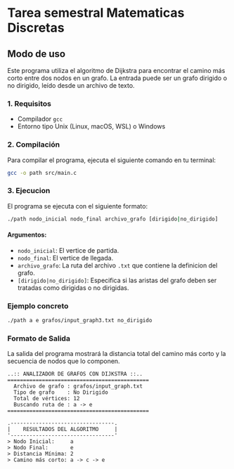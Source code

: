 # Tarea semestral Matematicas Discretas

## Modo de uso 

Este programa utiliza el algoritmo de Dijkstra para encontrar el camino más corto entre dos nodos en un grafo. La entrada puede ser un grafo dirigido o no dirigido, leído desde un archivo de texto.

### 1. Requisitos
- Compilador `gcc`
- Entorno tipo Unix (Linux, macOS, WSL) o Windows

### 2. Compilación
Para compilar el programa, ejecuta el siguiente comando en tu terminal:
```bash
gcc -o path src/main.c
```
### 3. Ejecucion
El programa se ejecuta con el siguiente formato:

```bash
./path nodo_inicial nodo_final archivo_grafo [dirigido|no_dirigido]
```
#### Argumentos:
- `nodo_inicial`: El vertice de partida.
- `nodo_final`: El vertice de llegada.
- `archivo_grafo`: La ruta del archivo `.txt` que contiene la definicion del grafo.
- `[dirigido|no_dirigido]`: Especifica si las aristas del grafo deben ser tratadas como dirigidas o no dirigidas.

### Ejemplo concreto

```bash
./path a e grafos/input_graph3.txt no_dirigido
```

### Formato de Salida

La salida del programa mostrará la distancia total del camino más corto y la secuencia de nodos que lo componen.

```Salida
..:: ANALIZADOR DE GRAFOS CON DIJKSTRA ::..
=============================================
  Archivo de grafo : grafos/input_graph.txt
  Tipo de grafo    : No Dirigido
  Total de vértices: 12
  Buscando ruta de : a -> e
=============================================

.---------------------------------.
|    RESULTADOS DEL ALGORITMO     |
'---------------------------------'
> Nodo Inicial:     a
> Nodo Final:       e
> Distancia Mínima: 2
> Camino más corto: a -> c -> e

```